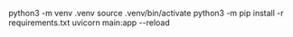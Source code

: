 python3 -m venv .venv 
source .venv/bin/activate 
python3 -m pip install -r requirements.txt
uvicorn main:app --reload
